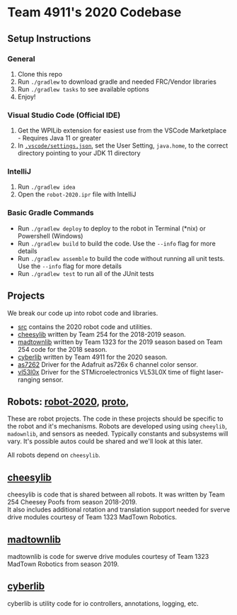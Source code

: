 Team 4911's 2020 Codebase
===

## Setup Instructions

### General
1. Clone this repo
1. Run `./gradlew` to download gradle and needed FRC/Vendor libraries
1. Run `./gradlew tasks` to see available options
1. Enjoy!

### Visual Studio Code (Official IDE)
1. Get the WPILib extension for easiest use from the VSCode Marketplace - Requires Java 11 or greater
1. In [`.vscode/settings.json`](.vscode/settings.json), set the User Setting, `java.home`, to the correct directory pointing to your JDK 11 directory

### IntelliJ
1. Run `./gradlew idea`
1. Open the `robot-2020.ipr` file with IntelliJ

### Basic Gradle Commands
* Run `./gradlew deploy` to deploy to the robot in Terminal (*nix) or Powershell (Windows)
* Run `./gradlew build` to build the code.  Use the `--info` flag for more details
* Run `./gradlew assemble` to build the code without running all unit tests.  Use the `--info` flag for more details
* Run `./gradlew test` to run all of the JUnit tests

## Projects
We break our code up into robot code and libraries.

* [src](src) contains the 2020 robot code and utilities.
* [cheesylib](cheesylib) written by Team 254 for the 2018-2019 season.
* [madtownlib](madtownlib) written by Team 1323 for the 2019 season based on Team 254 code for the 2018 season.
* [cyberlib](cyberlib) written by Team 4911 for the 2020 season.
* [as7262](as7262) Driver for the Adafruit as726x 6 channel color sensor.
* [vl53l0x](vl53l0x) Driver for the STMicroelectronics VL53L0X time of flight laser-ranging sensor.

## Robots: [robot-2020](src), [proto](proto),
These are robot projects. The code in these projects should be specific to the robot and it's mechanisms.  Robots are developed using using `cheeylib`, `madownlib`, and sensors as needed. Typically constants and subsystems will vary.  It's possible autos could be shared and we'll look at this later.

All robots depend on `cheesylib`.

## [cheesylib](cheesylib)
cheesylib is code that is shared between all robots. It was written by Team 254  Cheesey Poofs from season 2018-2019.  
It also includes additional rotation and translation support needed for sverve drive modules courtesy of Team 1323 MadTown Robotics.

## [madtownlib](madtownlib)
madtownlib is code for swerve drive modules courtesy of Team 1323 MadTown Robotics from season 2019.

## [cyberlib](cyberlib)
cyberlib is utility code for io controllers, annotations, logging, etc.

